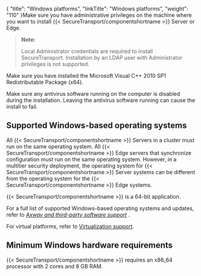{
    "title": "Windows platforms",
    "linkTitle": "Windows platforms",
    "weight": "110"
}Make sure you have administrative privileges on the machine where you want to install {{< SecureTransport/componentshortname  >}} Server or Edge.

> **Note:**
>
> Local Administrator credentials are required to install SecureTransport. Installation by an LDAP user with Administrator privileges is not supported.

Make sure you have installed the Microsoft Visual C++ 2010 SP1 Redistributable Package (x64).

Make sure any antivirus software running on the computer is disabled during the installation. Leaving the antivirus software running can cause the install to fail.

## Supported Windows-based operating systems

All {{< SecureTransport/componentshortname  >}} Servers in a cluster must run on the same operating system. All {{< SecureTransport/componentshortname  >}} Edge servers that synchronize configuration must run on the same operating system. However, in a multitier security deployment, the operating system for {{< SecureTransport/componentshortname  >}} Server systems can be different from the operating system for the {{< SecureTransport/componentshortname  >}} Edge systems.

{{< SecureTransport/componentshortname  >}} is a 64-bit application.

For a full list of supported Windows-based operating systems and updates, refer to <a href="https://docs.axway.com/bundle/SecureTransport_55_AdministratorGuide_allOS_en_HTML5/page/Content/AdministratorsGuide/introduction/r_st_Axway_and_third-party_software_support.htm" class="MCXref xref"><em>Axway and third-party software support</em></a> .

For virtual platforms, refer to <a href="../virtualization_support#beforeinstallst_3365039947_1107263" class="MCXref xref">Virtualization support</a>.

## Minimum Windows hardware requirements

{{< SecureTransport/componentshortname  >}} requires an x86\_64 processor with 2 cores and 8 GB RAM.
